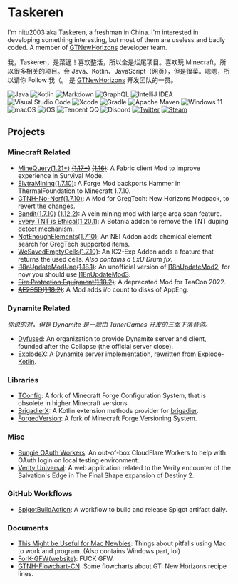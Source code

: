 # Taskeren

I'm nitu2003 aka Taskeren, a freshman in China. I'm interested in developing something interesting, but most of them are useless and badly coded.
A member of [GTNewHorizons](https://github.com/GTNewHorizons) developer team.

我，Taskeren，是菜逼！喜欢整活，所以全是烂尾项目。喜欢玩 Minecraft，所以很多相关的项目。会 Java、Kotlin、JavaScript（网页），但是很菜。嗯嗯，所以请你 Follow 我（。
是 [GTNewHorizons](https://github.com/GTNewHorizons) 开发团队的一员。

![Java](https://img.shields.io/badge/java-%23ED8B00.svg?style=for-the-badge&logo=java&logoColor=white)
![Kotlin](https://img.shields.io/badge/kotlin-%237F52FF.svg?style=for-the-badge&logo=kotlin&logoColor=white)
![Markdown](https://img.shields.io/badge/markdown-%23000000.svg?style=for-the-badge&logo=markdown&logoColor=white)
![GraphQL](https://img.shields.io/badge/-GraphQL-E10098?style=for-the-badge&logo=graphql&logoColor=white)
![IntelliJ IDEA](https://img.shields.io/badge/IntelliJIDEA-000000.svg?style=for-the-badge&logo=intellij-idea&logoColor=white)
![Visual Studio Code](https://img.shields.io/badge/Visual%20Studio%20Code-0078d7.svg?style=for-the-badge&logo=visual-studio-code&logoColor=white)
![Xcode](https://img.shields.io/badge/Xcode-007ACC?style=for-the-badge&logo=Xcode&logoColor=white)
![Gradle](https://img.shields.io/badge/Gradle-02303A.svg?style=for-the-badge&logo=Gradle&logoColor=white)
![Apache Maven](https://img.shields.io/badge/Apache%20Maven-C71A36?style=for-the-badge&logo=Apache%20Maven&logoColor=white)
![Windows 11](https://img.shields.io/badge/Windows%2011-%230079d5.svg?style=for-the-badge&logo=Windows%2011&logoColor=white)
![macOS](https://img.shields.io/badge/mac%20os-000000?style=for-the-badge&logo=macos&logoColor=F0F0F0)
![iOS](https://img.shields.io/badge/iOS-000000?style=for-the-badge&logo=ios&logoColor=white)
![Tencent QQ](https://img.shields.io/badge/Tencent%23QQ-%2312B7F5?style=for-the-badge&logo=tencentqq&logoColor=white)
![Discord](https://img.shields.io/badge/Discord-%235865F2.svg?style=for-the-badge&logo=discord&logoColor=white)
[![Twitter](https://img.shields.io/badge/Twitter-%231DA1F2.svg?style=for-the-badge&logo=Twitter&logoColor=white)](https://twitter.com/TaskerenP)
[![Steam](https://img.shields.io/badge/steam-%23000000.svg?style=for-the-badge&logo=steam&logoColor=white)](https://steamcommunity.com/profiles/76561199034188575/)

## Projects

### Minecraft Related

- [MineQuery(1.21+)](https://github.com/Taskeren/MineQuery) ~~[(1.17+)](https://github.com/Taskeren/mineQuery-1.17)~~ ~~[(1.16)](https://github.com/Taskeren/mineQuery-legacy)~~: A Fabric client Mod to improve experience in Survival Mode.
- [ElytraMining(1.7.10)](https://github.com/Taskeren/ElytraMining): A Forge Mod backports Hammer in ThermalFoundation to Minecraft 1.7.10.
- [GTNH-No-Nerf(1.7.10)](https://github.com/Taskeren/gtnh-no-nerf): A Mod for GregTech: New Horizons Modpack, to revert the changes.
- [Bandit(1.7.10)](https://github.com/ElytraServers/Bandit-Legacy) [(1.12.2)](https://github.com/ElytraServers/Bandit): A vein mining mod with large area scan feature.
- [Every TNT is Ethical(1.20.1)](https://github.com/ElytraServers/every-tnt-is-ethical): A Botania addon to remove the TNT duping detect mechanism.
- [NotEnoughElements(1.7.10)](https://github.com/ElytraServers/NotEnoughElements): An NEI Addon adds chemical element search for GregTech supported items.
- ~~[WeSavedEmptyCells(1.7.10)](https://github.com/ElytraServers/WeSavedEmptyCells)~~: An IC2-Exp Addon adds a feature that returns the used cells. *Also contains a ExU Drum fix.*
- ~~[I18nUpdateModUno(1.18.1)](https://github.com/ElytraServers/I18nUpdateModUno)~~: An unofficial version of [I18nUpdateMod2](https://github.com/CFPAOrg/I18nUpdateMod2), for now you should use [I18nUpdateMod3](https://github.com/CFPAOrg/I18nUpdateMod3).
- ~~[Fire Protection Equipment(1.18.2)](https://github.com/TeamRestricted/Fire-Protection-Equipment)~~: A deprecated Mod for TeaCon 2022.
- ~~[AE2SSD(1.18.2)](https://github.com/TeamRestricted/AE2SSD)~~: A Mod adds i/o count to disks of AppEng.

### Dynamite Related

_你说的对，但是 Dynamite 是一款由 TunerGames 开发的三面下落音游。_

- [Dyfused](https://github.com/Dyfused): An organization to provide Dynamite server and client, founded after the Collapse (the official server close).
- [ExplodeX](https://github.com/Dyfused/ExplodeX): A Dynamite server implementation, rewritten from [Explode-Kotlin](https://github.com/Dyfused/Explode-Kotlin).

### Libraries

- [TConfig](https://github.com/Taskeren/TConfig): A fork of Minecraft Forge Configuration System, that is obsolete in higher Minecraft versions.
- [BrigadierX](https://github.com/ElytraServers/BrigadierX): A Kotlin extension methods provider for [brigadier](https://github.com/Mojang/brigadier).
- [ForgedVersion](https://github.com/Taskeren/ForgedVersion): A fork of Minecraft Forge Versioning System.

### Misc

- [Bungie OAuth Workers](https://github.com/Taskeren/bungie-oauth-workers): An out-of-box CloudFlare Workers to help with OAuth login on local testing environment.
- [Verity Universal](https://github.com/Taskeren/verity-universal): A web application related to the Verity encounter of the Salvation's Edge in The Final Shape expansion of Destiny 2.

### GitHub Workflows

- [SpigotBuildAction](https://github.com/Taskeren/SpigotBuildAction): A workflow to build and release Spigot artifact daily.

### Documents

- [This Might be Useful for Mac Newbies](https://github.com/Taskeren/ThisMightBeUsefulForMacNewbies): Things about pitfalls using Mac to work and program. (Also contains Windows part, lol)
- [ForK-GFW](https://github.com/Taskeren/ForK-GFW)[(website)](https://fuck-gfw.taske.ren): FUCK GFW.
- [GTNH-Flowchart-CN](https://github.com/Taskeren/gtnh-flowchart-cn): Some flowcharts about GT: New Horizons recipe lines.
